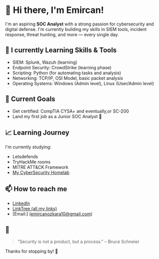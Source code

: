 # 👋 Hi there, I'm Emircan!

I'm an aspiring **SOC Analyst** with a strong passion for cybersecurity and digital defense. I'm currently building my skills in SIEM tools, incident response, threat hunting, and more — every single day.

## 🔧 I currently Learning Skills & Tools
- SIEM: Splunk, Wazuh (learning)
- Endpoint Security: CrowdStrike (learning phase)
- Scripting: Python (for automating tasks and analysis)
- Networking: TCP/IP, OSI Model, basic packet analysis
- Operating Systems: Windows (Admin level), Linux (User/Admin level)

## 🎯 Current Goals
- Get certified: CompTIA CYSA+ and eventually,or SC-200
- Land my first job as a Junior SOC Analyst 🚀

## 📈 Learning Journey
I'm currently studying:
- Letsdefends
- TryHackMe rooms 
- MITRE ATT&CK Framework
- [My CyberSecurity Homelab](https://github.com/grandeemir/Homelab)

## 📫 How to reach me
- [LinkedIn](https://www.linkedin.com/in/grandeemir/)
- [LinkTree (all my links)](https://www.linktr.ee/grandeemir)
- [Email:] (emircanozkara10@gmail.com)

## 🧠 
> "Security is not a product, but a process." – Bruce Schneier

Thanks for stopping by! 🚀
